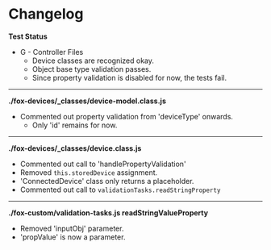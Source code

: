# Changelog

**Test Status**
* G - Controller Files
	* Device classes are recognized okay.
	* Object base type validation passes.
	* Since property validation is disabled for now, the tests fail.

---

**./fox-devices/_classes/device-model.class.js**
* Commented out property validation from 'deviceType' onwards.
	* Only 'id' remains for now.

---

**./fox-devices/_classes/device.class.js**
* Commented out call to 'handlePropertyValidation'
* Removed `this.storedDevice` assignment.
* 'ConnectedDevice' class only returns a placeholder.
* Commented out call to `validationTasks.readStringProperty`

---

**./fox-custom/validation-tasks.js readStringValueProperty**
* Removed 'inputObj' parameter.
* 'propValue' is now a parameter.

